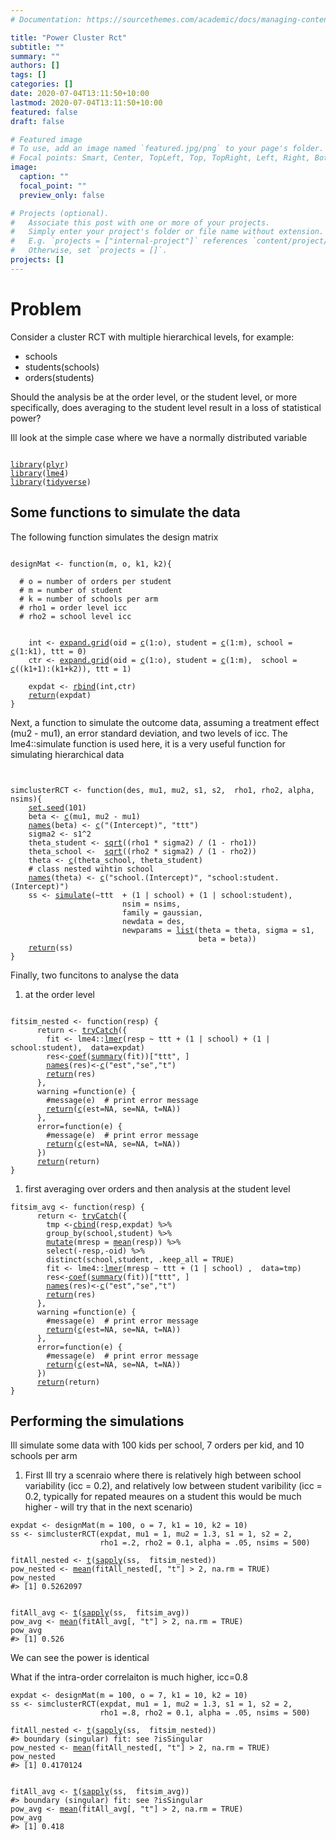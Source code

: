```yaml
---
# Documentation: https://sourcethemes.com/academic/docs/managing-content/

title: "Power Cluster Rct"
subtitle: ""
summary: ""
authors: []
tags: []
categories: []
date: 2020-07-04T13:11:50+10:00
lastmod: 2020-07-04T13:11:50+10:00
featured: false
draft: false

# Featured image
# To use, add an image named `featured.jpg/png` to your page's folder.
# Focal points: Smart, Center, TopLeft, Top, TopRight, Left, Right, BottomLeft, Bottom, BottomRight.
image:
  caption: ""
  focal_point: ""
  preview_only: false

# Projects (optional).
#   Associate this post with one or more of your projects.
#   Simply enter your project's folder or file name without extension.
#   E.g. `projects = ["internal-project"]` references `content/project/deep-learning/index.md`.
#   Otherwise, set `projects = []`.
projects: []
---
```



Problem
=======

Consider a cluster RCT with multiple hierarchical levels, for example:

-   schools
-   students(schools)
-   orders(students)

Should the analysis be at the order level, or the student level, or more specifically, does averaging to the student level result in a loss of statistical power?

Ill look at the simple case where we have a normally distributed variable

<div class="highlight">

<pre class='chroma'><code class='language-r' data-lang='r'>
<span class='nf'><a href='https://rdrr.io/r/base/library.html'>library</a></span>(<span class='k'><a href='http://had.co.nz/plyr'>plyr</a></span>)
<span class='nf'><a href='https://rdrr.io/r/base/library.html'>library</a></span>(<span class='k'><a href='https://github.com/lme4/lme4'>lme4</a></span>)
<span class='nf'><a href='https://rdrr.io/r/base/library.html'>library</a></span>(<span class='k'><a href='http://tidyverse.tidyverse.org'>tidyverse</a></span>)</code></pre>

</div>

Some functions to simulate the data
-----------------------------------

The following function simulates the design matrix

<div class="highlight">

<pre class='chroma'><code class='language-r' data-lang='r'>
<span class='k'>designMat</span> <span class='o'>&lt;-</span> <span class='nf'>function</span>(<span class='k'>m</span>, <span class='k'>o</span>, <span class='k'>k1</span>, <span class='k'>k2</span>){

  <span class='c'># o = number of orders per student  </span>
  <span class='c'># m = number of student </span>
  <span class='c'># k = number of schools per arm</span>
  <span class='c'># rho1 = order level icc</span>
  <span class='c'># rho2 = school level icc</span>
  

    <span class='k'>int</span> <span class='o'>&lt;-</span> <span class='nf'><a href='https://rdrr.io/r/base/expand.grid.html'>expand.grid</a></span>(oid = <span class='nf'><a href='https://rdrr.io/r/base/c.html'>c</a></span>(<span class='m'>1</span><span class='o'>:</span><span class='k'>o</span>), student = <span class='nf'><a href='https://rdrr.io/r/base/c.html'>c</a></span>(<span class='m'>1</span><span class='o'>:</span><span class='k'>m</span>), school = <span class='nf'><a href='https://rdrr.io/r/base/c.html'>c</a></span>(<span class='m'>1</span><span class='o'>:</span><span class='k'>k1</span>), ttt = <span class='m'>0</span>)
    <span class='k'>ctr</span> <span class='o'>&lt;-</span> <span class='nf'><a href='https://rdrr.io/r/base/expand.grid.html'>expand.grid</a></span>(oid = <span class='nf'><a href='https://rdrr.io/r/base/c.html'>c</a></span>(<span class='m'>1</span><span class='o'>:</span><span class='k'>o</span>), student = <span class='nf'><a href='https://rdrr.io/r/base/c.html'>c</a></span>(<span class='m'>1</span><span class='o'>:</span><span class='k'>m</span>),  school = <span class='nf'><a href='https://rdrr.io/r/base/c.html'>c</a></span>((<span class='k'>k1</span><span class='o'>+</span><span class='m'>1</span>)<span class='o'>:</span>(<span class='k'>k1</span><span class='o'>+</span><span class='k'>k2</span>)), ttt = <span class='m'>1</span>)
    
    <span class='k'>expdat</span> <span class='o'>&lt;-</span> <span class='nf'><a href='https://rdrr.io/r/base/cbind.html'>rbind</a></span>(<span class='k'>int</span>,<span class='k'>ctr</span>)
    <span class='nf'><a href='https://rdrr.io/r/base/function.html'>return</a></span>(<span class='k'>expdat</span>)   
}    
</code></pre>

</div>

Next, a function to simulate the outcome data, assuming a treatment effect (mu2 - mu1), an error standard deviation, and two levels of icc. The lme4::simulate function is used here, it is a very useful function for simulating hierarchical data

<div class="highlight">

<pre class='chroma'><code class='language-r' data-lang='r'>

<span class='k'>simclusterRCT</span> <span class='o'>&lt;-</span> <span class='nf'>function</span>(<span class='k'>des</span>, <span class='k'>mu1</span>, <span class='k'>mu2</span>, <span class='k'>s1</span>, <span class='k'>s2</span>,  <span class='k'>rho1</span>, <span class='k'>rho2</span>, <span class='k'>alpha</span>, <span class='k'>nsims</span>){
    <span class='nf'><a href='https://rdrr.io/r/base/Random.html'>set.seed</a></span>(<span class='m'>101</span>)
    <span class='k'>beta</span> <span class='o'>&lt;-</span> <span class='nf'><a href='https://rdrr.io/r/base/c.html'>c</a></span>(<span class='k'>mu1</span>, <span class='k'>mu2</span> <span class='o'>-</span> <span class='k'>mu1</span>)
    <span class='nf'><a href='https://rdrr.io/r/base/names.html'>names</a></span>(<span class='k'>beta</span>) <span class='o'>&lt;-</span> <span class='nf'><a href='https://rdrr.io/r/base/c.html'>c</a></span>(<span class='s'>"(Intercept)"</span>, <span class='s'>"ttt"</span>)
    <span class='k'>sigma2</span> <span class='o'>&lt;-</span> <span class='k'>s1</span><span class='o'>^</span><span class='m'>2</span>
    <span class='k'>theta_student</span> <span class='o'>&lt;-</span> <span class='nf'><a href='https://rdrr.io/r/base/MathFun.html'>sqrt</a></span>((<span class='k'>rho1</span> <span class='o'>*</span> <span class='k'>sigma2</span>) <span class='o'>/</span> (<span class='m'>1</span> <span class='o'>-</span> <span class='k'>rho1</span>))
    <span class='k'>theta_school</span> <span class='o'>&lt;-</span>  <span class='nf'><a href='https://rdrr.io/r/base/MathFun.html'>sqrt</a></span>((<span class='k'>rho2</span> <span class='o'>*</span> <span class='k'>sigma2</span>) <span class='o'>/</span> (<span class='m'>1</span> <span class='o'>-</span> <span class='k'>rho2</span>))
    <span class='k'>theta</span> <span class='o'>&lt;-</span> <span class='nf'><a href='https://rdrr.io/r/base/c.html'>c</a></span>(<span class='k'>theta_school</span>, <span class='k'>theta_student</span>)
    <span class='c'># class nested wihtin school</span>
    <span class='nf'><a href='https://rdrr.io/r/base/names.html'>names</a></span>(<span class='k'>theta</span>) <span class='o'>&lt;-</span> <span class='nf'><a href='https://rdrr.io/r/base/c.html'>c</a></span>(<span class='s'>"school.(Intercept)"</span>, <span class='s'>"school:student.(Intercept)"</span>) 
    <span class='k'>ss</span> <span class='o'>&lt;-</span> <span class='nf'><a href='https://rdrr.io/r/stats/simulate.html'>simulate</a></span>(<span class='o'>~</span><span class='k'>ttt</span>  <span class='o'>+</span> (<span class='m'>1</span> <span class='o'>|</span> <span class='k'>school</span>) <span class='o'>+</span> (<span class='m'>1</span> <span class='o'>|</span> <span class='k'>school</span><span class='o'>:</span><span class='k'>student</span>), 
                         nsim = <span class='k'>nsims</span>, 
                         family = <span class='k'>gaussian</span>, 
                         newdata = <span class='k'>des</span>,
                         newparams = <span class='nf'><a href='https://rdrr.io/r/base/list.html'>list</a></span>(theta = <span class='k'>theta</span>, sigma = <span class='k'>s1</span>,
                                          beta = <span class='k'>beta</span>))
    <span class='nf'><a href='https://rdrr.io/r/base/function.html'>return</a></span>(<span class='k'>ss</span>)
}</code></pre>

</div>

Finally, two funcitons to analyse the data

1.  at the order level

<div class="highlight">

<pre class='chroma'><code class='language-r' data-lang='r'>
<span class='k'>fitsim_nested</span> <span class='o'>&lt;-</span> <span class='nf'>function</span>(<span class='k'>resp</span>) {
      <span class='k'>return</span> <span class='o'>&lt;-</span> <span class='nf'><a href='https://rdrr.io/r/base/conditions.html'>tryCatch</a></span>({
        <span class='k'>fit</span> <span class='o'>&lt;-</span> <span class='k'>lme4</span>::<span class='nf'><a href='https://rdrr.io/pkg/lme4/man/lmer.html'>lmer</a></span>(<span class='k'>resp</span> <span class='o'>~</span> <span class='k'>ttt</span> <span class='o'>+</span> (<span class='m'>1</span> <span class='o'>|</span> <span class='k'>school</span>) <span class='o'>+</span> (<span class='m'>1</span> <span class='o'>|</span> <span class='k'>school</span><span class='o'>:</span><span class='k'>student</span>),  data=<span class='k'>expdat</span>) 
        <span class='k'>res</span><span class='o'>&lt;-</span><span class='nf'><a href='https://rdrr.io/r/stats/coef.html'>coef</a></span>(<span class='nf'><a href='https://rdrr.io/r/base/summary.html'>summary</a></span>(<span class='k'>fit</span>))[<span class='s'>"ttt"</span>, ]
        <span class='nf'><a href='https://rdrr.io/r/base/names.html'>names</a></span>(<span class='k'>res</span>)<span class='o'>&lt;-</span><span class='nf'><a href='https://rdrr.io/r/base/c.html'>c</a></span>(<span class='s'>"est"</span>,<span class='s'>"se"</span>,<span class='s'>"t"</span>)
        <span class='nf'><a href='https://rdrr.io/r/base/function.html'>return</a></span>(<span class='k'>res</span>)
      },
      warning =<span class='nf'>function</span>(<span class='k'>e</span>) {
        <span class='c'>#message(e)  # print error message</span>
        <span class='nf'><a href='https://rdrr.io/r/base/function.html'>return</a></span>(<span class='nf'><a href='https://rdrr.io/r/base/c.html'>c</a></span>(est=<span class='m'>NA</span>, se=<span class='m'>NA</span>, t=<span class='m'>NA</span>))
      },
      error=<span class='nf'>function</span>(<span class='k'>e</span>) {
        <span class='c'>#message(e)  # print error message</span>
        <span class='nf'><a href='https://rdrr.io/r/base/function.html'>return</a></span>(<span class='nf'><a href='https://rdrr.io/r/base/c.html'>c</a></span>(est=<span class='m'>NA</span>, se=<span class='m'>NA</span>, t=<span class='m'>NA</span>))
      })
      <span class='nf'><a href='https://rdrr.io/r/base/function.html'>return</a></span>(<span class='k'>return</span>)
}</code></pre>

</div>

1.  first averaging over orders and then analysis at the student level

<div class="highlight">

<pre class='chroma'><code class='language-r' data-lang='r'><span class='k'>fitsim_avg</span> <span class='o'>&lt;-</span> <span class='nf'>function</span>(<span class='k'>resp</span>) {
      <span class='k'>return</span> <span class='o'>&lt;-</span> <span class='nf'><a href='https://rdrr.io/r/base/conditions.html'>tryCatch</a></span>({
        <span class='k'>tmp</span> <span class='o'>&lt;-</span><span class='nf'><a href='https://rdrr.io/r/base/cbind.html'>cbind</a></span>(<span class='k'>resp</span>,<span class='k'>expdat</span>) <span class='o'>%&gt;%</span>
        <span class='nf'>group_by</span>(<span class='k'>school</span>,<span class='k'>student</span>) <span class='o'>%&gt;%</span>
        <span class='nf'><a href='https://rdrr.io/pkg/plyr/man/mutate.html'>mutate</a></span>(mresp = <span class='nf'><a href='https://rdrr.io/r/base/mean.html'>mean</a></span>(<span class='k'>resp</span>)) <span class='o'>%&gt;%</span>
        <span class='nf'>select</span>(<span class='o'>-</span><span class='k'>resp</span>,<span class='o'>-</span><span class='k'>oid</span>) <span class='o'>%&gt;%</span>
        <span class='nf'>distinct</span>(<span class='k'>school</span>,<span class='k'>student</span>, .keep_all = <span class='kc'>TRUE</span>)
        <span class='k'>fit</span> <span class='o'>&lt;-</span> <span class='k'>lme4</span>::<span class='nf'><a href='https://rdrr.io/pkg/lme4/man/lmer.html'>lmer</a></span>(<span class='k'>mresp</span> <span class='o'>~</span> <span class='k'>ttt</span> <span class='o'>+</span> (<span class='m'>1</span> <span class='o'>|</span> <span class='k'>school</span>) ,  data=<span class='k'>tmp</span>) 
        <span class='k'>res</span><span class='o'>&lt;-</span><span class='nf'><a href='https://rdrr.io/r/stats/coef.html'>coef</a></span>(<span class='nf'><a href='https://rdrr.io/r/base/summary.html'>summary</a></span>(<span class='k'>fit</span>))[<span class='s'>"ttt"</span>, ]
        <span class='nf'><a href='https://rdrr.io/r/base/names.html'>names</a></span>(<span class='k'>res</span>)<span class='o'>&lt;-</span><span class='nf'><a href='https://rdrr.io/r/base/c.html'>c</a></span>(<span class='s'>"est"</span>,<span class='s'>"se"</span>,<span class='s'>"t"</span>)
        <span class='nf'><a href='https://rdrr.io/r/base/function.html'>return</a></span>(<span class='k'>res</span>)
      },
      warning =<span class='nf'>function</span>(<span class='k'>e</span>) {
        <span class='c'>#message(e)  # print error message</span>
        <span class='nf'><a href='https://rdrr.io/r/base/function.html'>return</a></span>(<span class='nf'><a href='https://rdrr.io/r/base/c.html'>c</a></span>(est=<span class='m'>NA</span>, se=<span class='m'>NA</span>, t=<span class='m'>NA</span>))
      },
      error=<span class='nf'>function</span>(<span class='k'>e</span>) {
        <span class='c'>#message(e)  # print error message</span>
        <span class='nf'><a href='https://rdrr.io/r/base/function.html'>return</a></span>(<span class='nf'><a href='https://rdrr.io/r/base/c.html'>c</a></span>(est=<span class='m'>NA</span>, se=<span class='m'>NA</span>, t=<span class='m'>NA</span>))
      })
      <span class='nf'><a href='https://rdrr.io/r/base/function.html'>return</a></span>(<span class='k'>return</span>)
}</code></pre>

</div>

Performing the simulations
--------------------------

Ill simulate some data with 100 kids per school, 7 orders per kid, and 10 schools per arm

1.  First Ill try a scenraio where there is relatively high between school variability (icc = 0.2), and relatively low between student varibility (icc = 0.2, typically for repated meaures on a student this would be much higher - will try that in the next scenario)

<div class="highlight">

<pre class='chroma'><code class='language-r' data-lang='r'><span class='k'>expdat</span> <span class='o'>&lt;-</span> <span class='nf'>designMat</span>(m = <span class='m'>100</span>, o = <span class='m'>7</span>, k1 = <span class='m'>10</span>, k2 = <span class='m'>10</span>)
<span class='k'>ss</span> <span class='o'>&lt;-</span> <span class='nf'>simclusterRCT</span>(<span class='k'>expdat</span>, mu1 = <span class='m'>1</span>, mu2 = <span class='m'>1.3</span>, s1 = <span class='m'>1</span>, s2 = <span class='m'>2</span>, 
                    rho1 =<span class='m'>.2</span>, rho2 = <span class='m'>0.1</span>, alpha = <span class='m'>.05</span>, nsims = <span class='m'>500</span>)

<span class='k'>fitAll_nested</span> <span class='o'>&lt;-</span> <span class='nf'><a href='https://rdrr.io/r/base/t.html'>t</a></span>(<span class='nf'><a href='https://rdrr.io/r/base/lapply.html'>sapply</a></span>(<span class='k'>ss</span>,  <span class='k'>fitsim_nested</span>))
<span class='k'>pow_nested</span> <span class='o'>&lt;-</span> <span class='nf'><a href='https://rdrr.io/r/base/mean.html'>mean</a></span>(<span class='k'>fitAll_nested</span>[, <span class='s'>"t"</span>] <span class='o'>&gt;</span> <span class='m'>2</span>, na.rm = <span class='kc'>TRUE</span>)
<span class='k'>pow_nested</span>
<span class='c'>#&gt; [1] 0.5262097</span>


<span class='k'>fitAll_avg</span> <span class='o'>&lt;-</span> <span class='nf'><a href='https://rdrr.io/r/base/t.html'>t</a></span>(<span class='nf'><a href='https://rdrr.io/r/base/lapply.html'>sapply</a></span>(<span class='k'>ss</span>,  <span class='k'>fitsim_avg</span>))
<span class='k'>pow_avg</span> <span class='o'>&lt;-</span> <span class='nf'><a href='https://rdrr.io/r/base/mean.html'>mean</a></span>(<span class='k'>fitAll_avg</span>[, <span class='s'>"t"</span>] <span class='o'>&gt;</span> <span class='m'>2</span>, na.rm = <span class='kc'>TRUE</span>)
<span class='k'>pow_avg</span>    
<span class='c'>#&gt; [1] 0.526</span></code></pre>

</div>

We can see the power is identical

What if the intra-order correlaiton is much higher, icc=0.8

<div class="highlight">

<pre class='chroma'><code class='language-r' data-lang='r'><span class='k'>expdat</span> <span class='o'>&lt;-</span> <span class='nf'>designMat</span>(m = <span class='m'>100</span>, o = <span class='m'>7</span>, k1 = <span class='m'>10</span>, k2 = <span class='m'>10</span>)
<span class='k'>ss</span> <span class='o'>&lt;-</span> <span class='nf'>simclusterRCT</span>(<span class='k'>expdat</span>, mu1 = <span class='m'>1</span>, mu2 = <span class='m'>1.3</span>, s1 = <span class='m'>1</span>, s2 = <span class='m'>2</span>, 
                    rho1 =<span class='m'>.8</span>, rho2 = <span class='m'>0.1</span>, alpha = <span class='m'>.05</span>, nsims = <span class='m'>500</span>)

<span class='k'>fitAll_nested</span> <span class='o'>&lt;-</span> <span class='nf'><a href='https://rdrr.io/r/base/t.html'>t</a></span>(<span class='nf'><a href='https://rdrr.io/r/base/lapply.html'>sapply</a></span>(<span class='k'>ss</span>,  <span class='k'>fitsim_nested</span>))
<span class='c'>#&gt; boundary (singular) fit: see ?isSingular</span>
<span class='k'>pow_nested</span> <span class='o'>&lt;-</span> <span class='nf'><a href='https://rdrr.io/r/base/mean.html'>mean</a></span>(<span class='k'>fitAll_nested</span>[, <span class='s'>"t"</span>] <span class='o'>&gt;</span> <span class='m'>2</span>, na.rm = <span class='kc'>TRUE</span>)
<span class='k'>pow_nested</span>
<span class='c'>#&gt; [1] 0.4170124</span>


<span class='k'>fitAll_avg</span> <span class='o'>&lt;-</span> <span class='nf'><a href='https://rdrr.io/r/base/t.html'>t</a></span>(<span class='nf'><a href='https://rdrr.io/r/base/lapply.html'>sapply</a></span>(<span class='k'>ss</span>,  <span class='k'>fitsim_avg</span>))
<span class='c'>#&gt; boundary (singular) fit: see ?isSingular</span>
<span class='k'>pow_avg</span> <span class='o'>&lt;-</span> <span class='nf'><a href='https://rdrr.io/r/base/mean.html'>mean</a></span>(<span class='k'>fitAll_avg</span>[, <span class='s'>"t"</span>] <span class='o'>&gt;</span> <span class='m'>2</span>, na.rm = <span class='kc'>TRUE</span>)
<span class='k'>pow_avg</span>    
<span class='c'>#&gt; [1] 0.418</span></code></pre>

</div>

